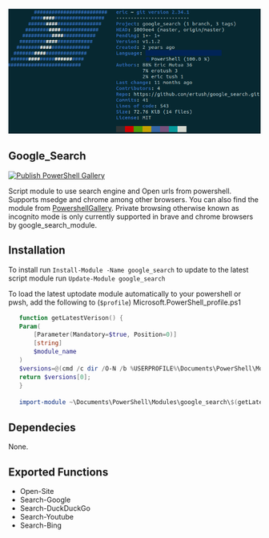 
![](./screenshots/google_search_screenshot.png)

## Google_Search

[![Publish PowerShell Gallery](https://github.com/ertush/google_search/actions/workflows/publish_powershell_gallery.yml/badge.svg)](https://github.com/ertush/google_search/actions/workflows/publish_powershell_gallery.yml)

 Script module to use search engine and Open urls from powershell. Supports msedge and chrome among other browsers.
 You can also find the module from [PowershellGallery](https://www.powershellgallery.com). Private browsing otherwise known as incognito mode is only currently supported in brave and chrome browsers by google_search_module. 

## Installation

  To install run ```Install-Module -Name google_search``` to update to the latest script module run
 ```Update-Module google_search```

To load the latest uptodate module automatically to your powershell or pwsh, add the following to (```$profile```) Microsoft.PowerShell_profile.ps1

 ```powershell
    function getLatestVerison() {
    Param(
        [Parameter(Mandatory=$true, Position=0)]
        [string]
        $module_name
    )
    $versions=@(cmd /c dir /O-N /b %USERPROFILE%\Documents\PowerShell\Modules\$module_name\);
    return $versions[0];
    }

    import-module ~\Documents\PowerShell\Modules\google_search\$(getLatestVerison -module_name "google_search")\google_search.psm1
```
## Dependecies

 None.

## Exported Functions

 * Open-Site
 * Search-Google
 * Search-DuckDuckGo
 * Search-Youtube
 * Search-Bing
